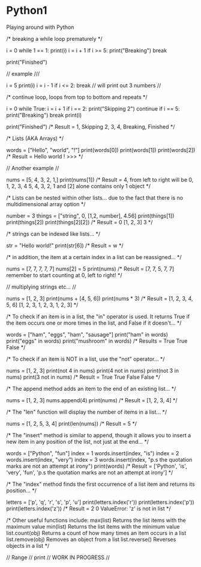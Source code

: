 # Python1
Playing around with Python

/* breaking a while loop prematurely */

i = 0
while 1 == 1:
  print(i)
  i = i + 1
  if i >= 5:
    print("Breaking")
    break
    
  print("Finished")
  

// example ///


i = 5
  print(i)
  i = i - 1
  if i <= 2:
    break  // will print out 3 numbers //
    
/* continue loop, loops from top to bottom and repeats */

i = 0
while True:
  i = i + 1
  if i == 2:
    print("Skipping 2")
    continue
  if i == 5:
    print("Breaking")
    break
  print(i)
  
print("Finished")  /* Result = 1, 
                               Skipping 2, 
                               3, 
                               4, 
                               Breaking, 
                               Finished */

/* Lists (AKA Arrays) */

words = ["Hello", "world", "!"]
print(words[0])
print(words[1])
print(words[2])  /* Result = Hello
                             world
                             !
                             >>> */
                             
// Another example //

nums = [5, 4, 3, 2, 1,] 
print(nums[1]) /* Result = 4, from left to right will be 0, 1, 2, 3, 4
                                                         5, 4, 3, 2, 1 and [2] alone contains only 1 object */
                                                         
/* Lists can be nested within other lists... due to the fact that there is no multidimensional array option */

number = 3
things = ["string", 0, [1,2, number], 4.56]
print(things[1])
print(things[2])
print(things[2][2])  /* Result = 0
                                 [1, 2, 3]
                                 3  */
                                        
/* strings can be indexed like lists... */

str = "Hello world!"
print(str[6])  /* Result = w  */

/* in addition, the item at a certain index in a list can be reassigned... */

nums = [7, 7, 7, 7, 7]
nums[2] = 5
print(nums)  /* Result = [7, 7, 5, 7, 7]  remember to start counting at 0, left to right!  */

// multiplying strings etc... //

nums = [1, 2, 3]
print(nums + [4, 5, 6])
print(nums * 3)  /* Result = [1, 2, 3, 4, 5, 6]
                             [1, 2, 3, 1, 2, 3, 1, 2, 3] */

/* To check if an item is in a list, the "in" operator is used. It returns True if the item occurs one or more times in the list, and False if it doesn't... */

words = ["ham", "eggs", "ham", "sausage"]
print("ham" in words)
print("eggs" in words)
print("mushroom" in words)  /* Results = True 
                                         True
                                         False  */
                                         
/* To check if an item is NOT in a list, use the "not" operator... */

nums = [1, 2, 3]
print(not 4 in nums)
print(4 not in nums)
print(not 3 in nums)
print(3 not in nums)  /* Result = True 
                                  True
                                  False
                                  False  */
                                  
/* The append method adds an item to the end of an existing list... */

nums = [1, 2, 3]
nums.append(4)
print(nums)  /*  Result = [1, 2, 3, 4]  */

/* The "len" function will display the number of items in a list... */

nums = [1, 2, 5, 3, 4]
print(len(nums))  /*  Result = 5  */

/* The "insert" method is similar to append, though it allows you to insert a new item in any position of the list, not just at the end... */

words = ["Python", "fun"]
index = 1
words.insert(index, "is")
index = 2
words.insert(index, "very")
index = 3 
words.insert(index, "p.s the quotation marks are not an attempt at irony")
print(words)  /*  Result = ['Python', 'is', 'very', 'fun', 'p.s the quotation marks are not an attempt at irony']  */

/* The "index" method finds the first occurrence of a list item and returns its position... */

letters = ['p', 'q', 'r', 's', 'p', 'u']
print(letters.index('r'))
print(letters.index('p'))
print(letters.index('z'))  /*  Result = 2
                                        0
                                        ValueError: 'z' is not in list  */
                                        
/* Other useful functions include:  max(list) Returns the list items with the maximum value
                                    min(list) Returns the list items with the minimum value
                                    list.count(obj) Returns a count of how many times an item occurs in a list
                                    list.remove(obj) Removes an object from a list
                                    list.reverse() Reverses objects in a list  */
                                    
// Range //
print
// WORK IN PROGRESS // 
